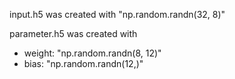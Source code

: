 input.h5 was created with "np.random.randn(32, 8)"

parameter.h5 was created with

- weight: "np.random.randn(8, 12)"
- bias: "np.random.randn(12,)"
